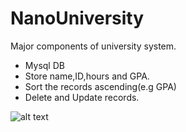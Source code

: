 # NanoUniversity
Major components of university system.

- Mysql DB
- Store name,ID,hours and GPA.
- Sort the records ascending(e.g GPA)
- Delete and Update records.


![alt text](https://i.imgur.com/f40TziZ.png)
